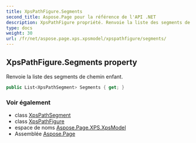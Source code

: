 ```yaml
---
title: XpsPathFigure.Segments
second_title: Aspose.Page pour la référence de l'API .NET
description: XpsPathFigure propriété. Renvoie la liste des segments de chemin enfant.
type: docs
weight: 30
url: /fr/net/aspose.page.xps.xpsmodel/xpspathfigure/segments/
---
```

## XpsPathFigure.Segments property

Renvoie la liste des segments de chemin enfant.

```csharp
public List<XpsPathSegment> Segments { get; }
```

### Voir également

* class [XpsPathSegment](../../xpspathsegment/)
* class [XpsPathFigure](../)
* espace de noms [Aspose.Page.XPS.XpsModel](../../xpspathfigure/)
* Assemblée [Aspose.Page](../../../)


